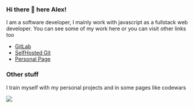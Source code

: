 ### Hi there 👋 here Alex!
I am a software developer, I mainly work with javascript as a fullstack web developer.
You can see some of my work here or you can visit other links too

- [GitLab](https://gitlab.com/kutiny)
- [SelfHosted Git](https://git.alexaguirre.com.ar)
- [Personal Page](https://alexaguirre.com.ar)

### Other stuff
I train myself with my personal projects and in some pages like codewars

![](https://www.codewars.com/users/kutiny/badges/large)

<!--
**kutiny/kutiny** is a ✨ _special_ ✨ repository because its `README.md` (this file) appears on your GitHub profile.

Here are some ideas to get you started:

- 🔭 I’m currently working on ...
- 🌱 I’m currently learning ...
- 👯 I’m looking to collaborate on ...
- 🤔 I’m looking for help with ...
- 💬 Ask me about ...
- 📫 How to reach me: ...
- 😄 Pronouns: ...
- ⚡ Fun fact: ...
-->
